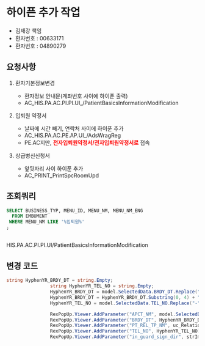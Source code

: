

# 하이픈 추가 작업
- 김재강 책임
- 환자번호 : 00633171
- 환자번호 : 04890279

## 요청사항
1. 환자기본정보변경
    - 환자정보 안내문(계좌번호 사이에 하이푼 출력)
    - AC_HIS.PA.AC.PI.PI.UI_/PatientBasicsInformationModification

    
2. 입퇴원 약정서
    - 날짜에 시간 빼기, 연락처 사이에 하이푼 추가
    - AC_HIS.PA.AC.PE.AP.UI_/AdsWragReg
    - PE.AC지만, <strong style="color:red">전자입퇴원약정서/전자입퇴원약정서로</strong> 접속

3. 상급병신신청서
    - 앞뒷자리 사이 하이푼 추가
    - AC_PRINT_PrintSpcRoomUpd


## 조회쿼리
```SQL
SELECT BUSINESS_TYP, MENU_ID, MENU_NM, MENU_NM_ENG
  FROM EMBUMENT
 WHERE MENU_NM LIKE '%입퇴원%'
;
```

## 
HIS.PA.AC.PI.PI.UI/PatientBasicsInformationModification

## 변경 코드

```cs
string HyphenYR_BRDY_DT = string.Empty;
                string HyphenYR_TEL_NO = string.Empty;
                HyphenYR_BRDY_DT = model.SelectedData.BRDY_DT.Replace("-", "").Substring(0, 7);
                HyphenYR_BRDY_DT = HyphenYR_BRDY_DT.Substring(0, 4) + "-" + HyphenYR_BRDY_DT.Substring(4, 2) + "-" + HyphenYR_BRDY_DT.Substring(6,2);
                HyphenYR_TEL_NO = model.SelectedData.TEL_NO.Replace("-", "").Substring(0, 3) + "-" + model.SelectedData.TEL_NO.Replace("-", "").Substring(3, 4) + "-" + model.SelectedData.TEL_NO.Replace("-", "").Substring(7, 4);

                RexPopUp.Viewer.AddParameter("APCT_NM", model.SelectedData.APCT_NM);
                RexPopUp.Viewer.AddParameter("BRDY_DT", HyphenYR_BRDY_DT);
                RexPopUp.Viewer.AddParameter("PT_REL_TP_NM", uc_Relation.SelectedTextName1);
                RexPopUp.Viewer.AddParameter("TEL_NO", HyphenYR_TEL_NO);
                RexPopUp.Viewer.AddParameter("in_guard_sign_dir", strImgPath + ucPt_No.SelectedTextCode + "_SIGN_2.bmp");
```
